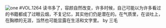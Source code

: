 ![one](http://image.wufazhuce.com/FtatV5UFi-ToLrvDo-G7_r7TaYe6)
#VOL.1264
读书多了，容颜自然改变，许多时候，自己可能以为许多看过的书籍都成了过眼云烟，不复记忆，其实他们仍是潜在的。在气质里，在谈吐上，在胸襟的无涯，当然也可能显露在生活和文字里。 by 三毛
